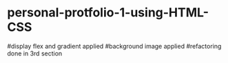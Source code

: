 # personal-protfolio-1-using-HTML-CSS

#display flex and gradient applied
#background image applied
#refactoring done in 3rd section
